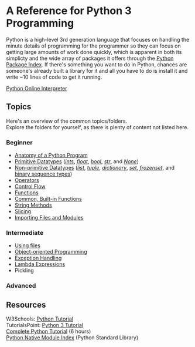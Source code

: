 # A Reference for Python 3 Programming 
Python is a high-level 3rd generation language that focuses on handling the minute details of programming for the programmer
so they can focus on getting large amounts of work done quickly, which is apparent in both its simplicty and the wide array of packages
it offers through the [Python Package Index](https://pypi.org/). If there's something you want to do in Python, chances are someone's already built a library
for it and all you have to do is install it and write ~10 lines of code to get it running.

[Python Online Interpreter](https://www.programiz.com/python-programming/online-compiler/)

## Topics
Here's an overview of the common topics/folders. <br /> 
Explore the folders for yourself, as there is plenty of content not listed here.

### Beginner
- [Anatomy of a Python Program](https://github.com/EthanC2/Notes-and-Writeups/blob/main/Python/Anatomy%20of%20%20a%20Python%20Program.md)
- [Primitive Datatypes](https://github.com/EthanC2/Notes-and-Writeups/blob/main/Python/Data%20and%20Datatypes/Primitive%20Types.md) ([_ints_](https://github.com/EthanC2/Notes-and-Writeups/blob/main/Python/Data%20and%20Datatypes/Primitive%20Types.md#numeric-type-int), [_float_](https://github.com/EthanC2/Notes-and-Writeups/blob/main/Python/Data%20and%20Datatypes/Primitive%20Types.md#numeric-type-float), [_bool_](https://github.com/EthanC2/Notes-and-Writeups/blob/main/Python/Data%20and%20Datatypes/Primitive%20Types.md#boolean-type-bool), [_str_](https://github.com/EthanC2/Notes-and-Writeups/blob/main/Python/Data%20and%20Datatypes/Primitive%20Types.md#string-type-str), and [_None_](https://github.com/EthanC2/Notes-and-Writeups/blob/main/Python/Data%20and%20Datatypes/Primitive%20Types.md#none))
- [Non-primitive Datatypes](https://github.com/EthanC2/Notes-and-Writeups/tree/main/Python/Data%20and%20Datatypes#non-primitive-datatypes) ([_list_](https://github.com/EthanC2/Notes-and-Writeups/blob/main/Python/Data%20and%20Datatypes/Lists.md), [_tuple_](https://github.com/EthanC2/Notes-and-Writeups/blob/main/Python/Data%20and%20Datatypes/Tuples.md), [_dictionary_](https://github.com/EthanC2/Notes-and-Writeups/blob/main/Python/Data%20and%20Datatypes/Dictionary.md), [_set_](https://github.com/EthanC2/Notes-and-Writeups/blob/main/Python/Data%20and%20Datatypes/Sets.md), [_frozenset_](https://github.com/EthanC2/Notes-and-Writeups/blob/main/Python/Data%20and%20Datatypes/Sets.md), and [binary sequence types](https://github.com/EthanC2/Notes-and-Writeups/blob/main/Python/Data%20and%20Datatypes/Binary%20Sequence%20Types.md))
- [Operators](https://github.com/EthanC2/Notes-and-Writeups/blob/main/Python/Data%20and%20Datatypes/Built-in%20Operators.md)
- [Control Flow](https://github.com/EthanC2/Notes-and-Writeups/tree/main/Python/Control%20Flow)
- [Functions](https://github.com/EthanC2/Notes-and-Writeups/blob/main/Python/Functions.md)
- [Common, Built-in Functions](https://github.com/EthanC2/Notes-and-Writeups/blob/main/Python/Data%20and%20Datatypes/Common%20Functions.md)
- [String Methods](https://github.com/EthanC2/Notes-and-Writeups/blob/main/Python/Data%20and%20Datatypes/String%20Methods.md)
- [Slicing](https://github.com/EthanC2/Notes-and-Writeups/blob/main/Python/Data%20and%20Datatypes/Slicing.md)
- [Importing Files and Modules](https://github.com/EthanC2/Notes-and-Writeups/blob/main/Python/Importing%20Modules.md)

### Intermediate
- [Using files](https://github.com/EthanC2/Notes-and-Writeups/blob/main/Python/Using%20Files.md)
- [Object-oriented Programming](https://github.com/EthanC2/Notes-and-Writeups/tree/main/Python/Object-oriented%20Programming)
- [Exception Handling](https://github.com/EthanC2/Notes-and-Writeups/tree/main/Python/Exception%20Handling)
- [Lambda Expressions](https://github.com/EthanC2/Notes-and-Writeups/blob/main/Python/Lambda%20Expressions.md)
- Pickling

### Advanced

## Resources
W3Schools: [Python Tutorial](https://www.w3schools.com/python/) <br />
TutorialsPoint: [Python 3 Tutorial](https://www.tutorialspoint.com/python3/index.htm) <br />
[Complete Python Tutorial](https://www.youtube.com/watch?v=_uQrJ0TkZlc) (6 hours) <br />
[Python Native Module Index](https://docs.python.org/3/py-modindex.html) (Python Standard Library) <br />
